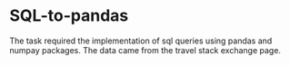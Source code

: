 # SQL-to-pandas
The task required the implementation of sql queries using pandas and numpay packages. The data came from the travel stack exchange page.
